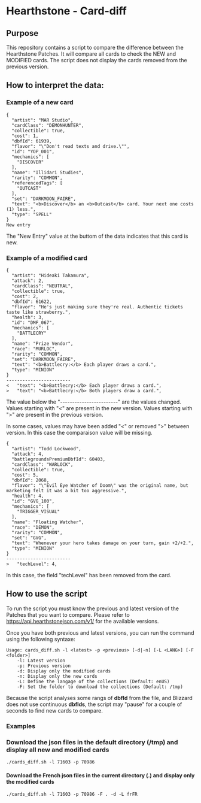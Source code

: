 # Hearthstone - Card-diff

## Purpose

This repository contains a script to compare the difference between the Hearthstone Patches.
It will compare all cards to check the NEW and MODIFIED cards. The script does not display the cards removed from the previous version.

## How to interpret the data:

### Example of a new card
~~~
{
  "artist": "MAR Studio",
  "cardClass": "DEMONHUNTER",
  "collectible": true,
  "cost": 1,
  "dbfId": 61939,
  "flavor": "\"Don't read texts and drive.\"",
  "id": "YOP_001",
  "mechanics": [
    "DISCOVER"
  ],
  "name": "Illidari Studies",
  "rarity": "COMMON",
  "referencedTags": [
    "OUTCAST"
  ],
  "set": "DARKMOON_FAIRE",
  "text": "<b>Discover</b> an <b>Outcast</b> card. Your next one costs (1) less.",
  "type": "SPELL"
}
New entry
~~~
The "New Entry" value at the buttom of the data indicates that this card is new.

### Example of a modified card
~~~
{
  "artist": "Hideaki Takamura",
  "attack": 2,
  "cardClass": "NEUTRAL",
  "collectible": true,
  "cost": 2,
  "dbfId": 61622,
  "flavor": "He's just making sure they're real. Authentic tickets taste like strawberry.",
  "health": 3,
  "id": "DMF_067",
  "mechanics": [
    "BATTLECRY"
  ],
  "name": "Prize Vendor",
  "race": "MURLOC",
  "rarity": "COMMON",
  "set": "DARKMOON_FAIRE",
  "text": "<b>Battlecry:</b> Each player draws a card.",
  "type": "MINION"
}
------------------------
<   "text": "<b>Battlecry:</b> Each player draws a card.",
>   "text": "<b>Battlecry:</b> Both players draw a card.",
~~~
The value below the "------------------------" are the values changed.
Values starting with "<" are present in the new version.
Values starting with ">" are present in the previous version.

In some cases, values may have been added "<" or removed ">" between version. In this case the comparaison value will be missing.

~~~
{
  "artist": "Todd Lockwood",
  "attack": 4,
  "battlegroundsPremiumDbfId": 60403,
  "cardClass": "WARLOCK",
  "collectible": true,
  "cost": 5,
  "dbfId": 2068,
  "flavor": "\"Evil Eye Watcher of Doom\" was the original name, but marketing felt it was a bit too aggressive.",
  "health": 4,
  "id": "GVG_100",
  "mechanics": [
    "TRIGGER_VISUAL"
  ],
  "name": "Floating Watcher",
  "race": "DEMON",
  "rarity": "COMMON",
  "set": "GVG",
  "text": "Whenever your hero takes damage on your turn, gain +2/+2.",
  "type": "MINION"
}
------------------------
>   "techLevel": 4,
~~~
In this case, the field "techLevel" has been removed from the card.
## How to use the script

To run the script you must know the previous and latest version of the Patches that you want to compare.
Please refer to https://api.hearthstonejson.com/v1/ for the available versions.

Once you have both previous and latest versions, you can run the command using the following syntaxe:
~~~
Usage: cards_diff.sh -l <latest> -p <previous> [-d|-n] [-L <LANG>] [-F <folder>]
    -l: Latest version
    -p: Previous version
    -d: Display only the modified cards
    -n: Display only the new cards
    -L: Define the langage of the collections (Default: enUS)
    -F: Set the folder to download the collections (Default: /tmp)
~~~

Because the script analyses some rangs of **dbfId** from the file, and Blizzard does not use continuous **dbfIds**, the script may "pause" for a couple of seconds to find new cards to compare.

### Examples

### Download the json files in the default directory (/tmp) and display all new and modified cards
~~~
./cards_diff.sh -l 71603 -p 70986
~~~

#### Download the French json files in the current directory (.) and display only the modified cards
~~~
./cards_diff.sh -l 71603 -p 70986 -F . -d -L frFR
~~~
